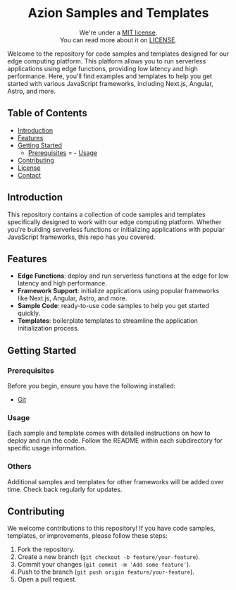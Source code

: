<h1 align="center">
  Azion Samples and Templates
</h1>
<p align="center">
    We're under a <a href="https://opensource.org/license/mit/" title="MIT">MIT license</a>.
    <br>
    You can read more about it on <a href="./LICENSE" title=".LICENSE">LICENSE</a>.
</p>

Welcome to the repository for code samples and templates designed for our edge computing platform. This platform allows you to run serverless applications using edge functions, providing low latency and high performance. Here, you'll find examples and templates to help you get started with various JavaScript frameworks, including Next.js, Angular, Astro, and more.

## Table of Contents
- [Introduction](#introduction)
- [Features](#features)
- [Getting Started](#getting-started)
  - [Prerequisites](#prerequisites)
=  - [Usage](#usage)
- [Contributing](#contributing)
- [License](#license)
- [Contact](#contact)

## Introduction

This repository contains a collection of code samples and templates specifically designed to work with our edge computing platform. Whether you're building serverless functions or initializing applications with popular JavaScript frameworks, this repo has you covered.

## Features

- **Edge Functions**: deploy and run serverless functions at the edge for low latency and high performance.
- **Framework Support**: initialize applications using popular frameworks like Next.js, Angular, Astro, and more.
- **Sample Code**: ready-to-use code samples to help you get started quickly.
- **Templates**: boilerplate templates to streamline the application initialization process.

## Getting Started

### Prerequisites

Before you begin, ensure you have the following installed:

- [Git](https://git-scm.com/)

### Usage

Each sample and template comes with detailed instructions on how to deploy and run the code. Follow the README within each subdirectory for specific usage information.

### Others

Additional samples and templates for other frameworks will be added over time. Check back regularly for updates.

## Contributing

We welcome contributions to this repository! If you have code samples, templates, or improvements, please follow these steps:

1. Fork the repository.
2. Create a new branch (`git checkout -b feature/your-feature`).
3. Commit your changes (`git commit -m 'Add some feature'`).
4. Push to the branch (`git push origin feature/your-feature`).
5. Open a pull request.
